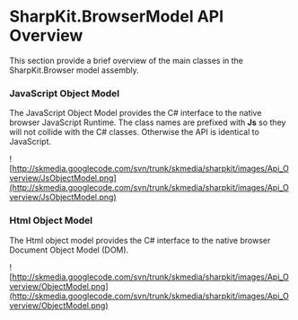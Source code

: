 <h1>SharpKit.BrowserModel API Overview</h1>
This section provide a brief overview of the main classes in the SharpKit.Browser model assembly.

<h3>JavaScript Object Model</h3>
The JavaScript Object Model provides the C# interface to the native browser JavaScript Runtime. The class names are prefixed with <b>Js</b> so they will not collide with the C# classes. Otherwise the API is identical to JavaScript.

![http://skmedia.googlecode.com/svn/trunk/skmedia/sharpkit/images/Api_Overview/JsObjectModel.png](http://skmedia.googlecode.com/svn/trunk/skmedia/sharpkit/images/Api_Overview/JsObjectModel.png)

<h3>Html Object Model</h3>
The Html object model provides the C# interface to the native browser Document Object Model (DOM).

![http://skmedia.googlecode.com/svn/trunk/skmedia/sharpkit/images/Api_Overview/ObjectModel.png](http://skmedia.googlecode.com/svn/trunk/skmedia/sharpkit/images/Api_Overview/ObjectModel.png)